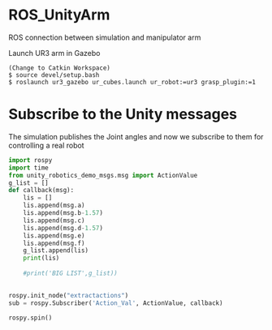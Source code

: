 # ROS_UnityArm
ROS connection between simulation and manipulator arm


Launch UR3 arm in Gazebo
```
(Change to Catkin Workspace)
$ source devel/setup.bash
$ roslaunch ur3_gazebo ur_cubes.launch ur_robot:=ur3 grasp_plugin:=1
```


# Subscribe to the Unity messages
The simulation publishes the Joint angles and now we subscribe to them for controlling a real robot
```python
import rospy
import time
from unity_robotics_demo_msgs.msg import ActionValue
g_list = []
def callback(msg):
    lis = []
    lis.append(msg.a)
    lis.append(msg.b-1.57)
    lis.append(msg.c)
    lis.append(msg.d-1.57)
    lis.append(msg.e)
    lis.append(msg.f)
    g_list.append(lis)
    print(lis)
    
    #print('BIG LIST',g_list))
    

rospy.init_node("extractactions")
sub = rospy.Subscriber('Action_Val', ActionValue, callback)

rospy.spin()
```
